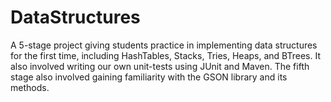 # DataStructures
A 5-stage project giving students practice in implementing data structures for the first time,
including HashTables, Stacks, Tries, Heaps, and BTrees.
It also involved writing our own unit-tests using JUnit and Maven.
The fifth stage also involved gaining familiarity with the GSON library and its methods.
